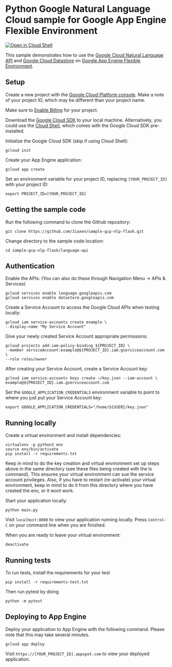 # Python Google Natural Language Cloud  sample for Google App Engine Flexible Environment

[![Open in Cloud Shell][shell_img]][shell_link]

[shell_img]: http://gstatic.com/cloudssh/images/open-btn.png
[shell_link]: https://console.cloud.google.com/cloudshell/open

This sample demonstrates how to use the [Google Cloud Natural Language API](https://cloud.google.com/natural-language) and [Google Cloud Datastore](https://cloud.google.com/datastore/) on [Google App Engine Flexible Environment](https://cloud.google.com/appengine).

## Setup

Create a new project with the [Google Cloud Platform console](https://console.cloud.google.com/).
Make a note of your project ID, which may be different than your project name.

Make sure to [Enable Billing](https://pantheon.corp.google.com/billing?debugUI=DEVELOPERS)
for your project.

Download the [Google Cloud SDK](https://cloud.google.com/sdk/docs/) to your
local machine. Alternatively, you could use the [Cloud Shell](https://cloud.google.com/shell/docs/quickstart), which comes with the Google Cloud SDK pre-installed.

Initialize the Google Cloud SDK (skip if using Cloud Shell):

    gcloud init

Create your App Engine application:

    gcloud app create

Set an environment variable for your project ID, replacing `[YOUR_PROJECT_ID]`
with your project ID:

    export PROJECT_ID=[YOUR_PROJECT_ID]

## Getting the sample code

Run the following command to clone the Github repository:

    git clone https://github.com/Jiaxen/sample-gcp-nlp-flask.git

Change directory to the sample code location:

    cd sample-gcp-nlp-flask/language-api

## Authentication

Enable the APIs: (You can also do these through Navigation Menu -> APIs & Services)

    gcloud services enable language.googleapis.com
    gcloud services enable datastore.googleapis.com

Create a Service Account to access the Google Cloud APIs when testing locally:

    gcloud iam service-accounts create example \
    --display-name "My Service Account"

Give your newly created Service Account appropriate permissions:

    gcloud projects add-iam-policy-binding ${PROJECT_ID} \
    --member serviceAccount:example@${PROJECT_ID}.iam.gserviceaccount.com \
    --role roles/owner

After creating your Service Account, create a Service Account key:

    gcloud iam service-accounts keys create ~/key.json --iam-account \
    example@${PROJECT_ID}.iam.gserviceaccount.com

Set the `GOOGLE_APPLICATION_CREDENTIALS` environment variable to point to where
you just put your Service Account key:

    export GOOGLE_APPLICATION_CREDENTIALS="/home/${USER}/key.json"

## Running locally

Create a virtual environment and install dependencies:

    virtualenv -p python3 env
    source env/bin/activate
    pip install -r requirements.txt

Keep in mind to do the key creation and virtual environment set up steps above in the same directory (see these files being created with the ls command). This ensures your virtual environment can sue the service account privileges.
Also, if you have to restart (re-activate) your virtual environment, keep in mind to do it from this directory where you have created the env, or it wont work.

Start your application locally:

    python main.py

Visit `localhost:8080` to view your application running locally. Press `Control-C`
on your command line when you are finished.

When you are ready to leave your virtual environment:

    deactivate
    
## Running tests

To run tests, install the requirements for your test
    
    pip install -r requirements-test.txt

Then run pytest by doing  
    
    python -m pytest

## Deploying to App Engine

Deploy your application to App Engine with the following command. Please note that this may
take several minutes.

    gcloud app deploy

Visit `https://[YOUR_PROJECT_ID].appspot.com` to view your deployed application.
